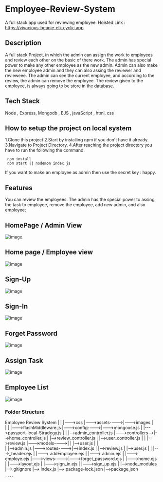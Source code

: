 # Employee-Review-System
A full stack app used for reviewing employee. Hoisted Link : https://vivacious-beanie-elk.cyclic.app

## Description
A full stack Project, in which the admin can assign the work to employees and  review each other on the basic of there work. 
The admin has special power to make any other employee as the new admin. 
Admin can also make the new employee admin and they can also assing the reviewer and revieweee. 
The admin can see the current employee, and according to the review, the admin can remove the employee. The review given to the employee, is always going to be store in the database.

## Tech Stack
Node , Express, Mongodb , EJS , javaScript , html, css

## How to setup the project on local system
1.Clone this project
2.Start by installing npm if you don't have it already.
3.Navigate to Project Directory.
4.After reaching the project directory you have to run the following the command.

     npm install 
     npm start || nodemon index.js
If you want to make an employee as admin then use the secret key : happy.
## Features
You can review the employees. The admin has the special power to assing, the task to employee, remove the employee, add new admin, and also employee;

## HomePage / Admin View
![image](https://github.com/0anju0/ERS/assets/123807748/39c548b4-8639-4e25-839e-0c3c8c50120f)

## Home page / Employee view
![image](https://github.com/0anju0/ERS/assets/123807748/fb5fdcf2-686f-4291-8d03-2626c967b1d4)

## Sign-Up
![image](https://github.com/0anju0/ERS/assets/123807748/238275e3-f49c-4298-9a07-be3706f2811e)

## Sign-In
![image](https://github.com/0anju0/ERS/assets/123807748/38e1d669-4b20-47a2-bcd5-ee25879957c5)

## Forget Password
![image](https://github.com/0anju0/ERS/assets/123807748/8e9e8004-d78e-41d7-bb07-4a84c086704b)

## Assign Task
![image](https://github.com/0anju0/ERS/assets/123807748/cb4ddce1-252d-4ea0-93c5-62fc4dbf0f11)

## Employee List
![image](https://github.com/0anju0/ERS/assets/123807748/24d95410-2ede-4ab4-8bbc-c583321111f7)

### Folder Structure

Employee Review System
    |
    |               |--->css
    |--->assets---->|--->images
    |                      
    |
    |               |--->flashMiddleware.js
    |--->config---->|--->mongoose.js
    |               |--->passport-local-Stradegy.js
    |
    |                  |-->admin_controller.js
    |--->controllers-->|-->home_controller.js
    |                  |-->review_controller.js
    |                  |-->user_controller.js
    |
    |               |-->review.js
    |--->models---->|
    |               |-->user.js
    |
    |              
    |               |-->admin.js
    |--->routes---->|-->index.js
    |               |-->review.js
    |               |-->user.js
    |
    |              |--->_header.ejs
    |              |---> addEmployee.ejs
    |              |---> admin.ejs
    |              |---> employe.ejs
    |--->views---->|--->forget_password.ejs
    |              |--->home.ejs
    |              |--->layout.ejs
    |              |--->sign_in.ejs
    |              |--->sign_up.ejs
    |
    |-->node_modules
    |-->.gitignore
    |--> index.js
    |--> package-lock.json
    |-->package.json
    
    ````
